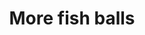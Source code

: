 ---
title: 'More fish balls'
description: 'More! More!'
image: 23f2ecfa4c1b5b0b4a1bdbc9d1f4755d641efbfd
price: '78'
size: '1'
meta:
    id: fc38d74d0bac7c06e133a39bcfa3323c10dedaa9
    parentId: f20f57fa9c3d8bff0902cfb33f350091a3a48d51
    language: en
---